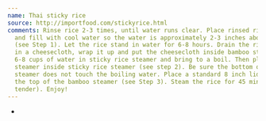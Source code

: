 ```yaml
---
name: Thai sticky rice
source: http://importfood.com/stickyrice.html
comments: Rinse rice 2-3 times, until water runs clear. Place rinsed rice in a bowl
  and fill with cool water so the water is approximately 2-3 inches above the rice
  (see Step 1). Let the rice stand in water for 6-8 hours. Drain the rice, place it
  in a cheesecloth, wrap it up and put the cheesecloth inside bamboo steamer. Put
  6-8 cups of water in sticky rice steamer and bring to a boil. Then place bamboo
  steamer inside sticky rice steamer (see step 2). Be sure the bottom of the bamboo
  steamer does not touch the boiling water. Place a standard 8 inch lid loosely over
  the top of the bamboo steamer (see Step 3). Steam the rice for 45 minutes (or until
  tender). Enjoy!
---
```


* 



